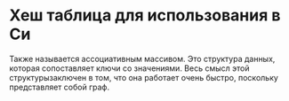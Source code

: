 
# Хеш таблица для использования в Си

Также называется ассоциативным массивом. Это структура данных, которая сопоставляет ключи со значениями. Весь смысл этой структурызаключен в том, что она работает очень быстро, поскольку представляет собой граф.
